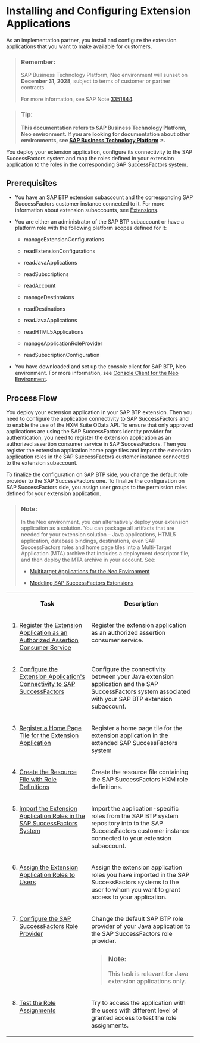 <!-- loiofd92f749a9374f9190d716171f9bfd42 -->

# Installing and Configuring Extension Applications

As an implementation partner, you install and configure the extension applications that you want to make available for customers.

> ### Remember:  
> SAP Business Technology Platform, Neo environment will sunset on **December 31, 2028**, subject to terms of customer or partner contracts.
> 
> For more information, see SAP Note [3351844](https://launchpad.support.sap.com/#/notes/3351844).

> ### Tip:  
> **This documentation refers to SAP Business Technology Platform, Neo environment. If you are looking for documentation about other environments, see [SAP Business Technology Platform](https://help.sap.com/viewer/65de2977205c403bbc107264b8eccf4b/Cloud/en-US/6a2c1ab5a31b4ed9a2ce17a5329e1dd8.html "SAP Business Technology Platform (SAP BTP) is an integrated offering comprised of four technology portfolios: database and data management, application development and integration, analytics, and intelligent technologies. The platform offers users the ability to turn data into business value, compose end-to-end business processes, and build and extend SAP applications quickly.") :arrow_upper_right:.**

You deploy your extension application, configure its connectivity to the SAP SuccessFactors system and map the roles defined in your extension application to the roles in the corresponding SAP SuccessFactors system.



## Prerequisites

-   You have an SAP BTP extension subaccount and the corresponding SAP SuccessFactors customer instance connected to it. For more information about extension subaccounts, see [Extensions](https://help.sap.com/viewer/65de2977205c403bbc107264b8eccf4b/Cloud/en-US/08b1effc53634890a525f945017e2edc.html).
-   You are either an administrator of the SAP BTP subaccount or have а platform role with the following platform scopes defined for it:
    -   manageExtensionConfigurations

    -   readExtensionConfigurations

    -   readJavaApplications

    -   readSubscriptions

    -   readAccount

    -   manageDestintaions

    -   readDestinations

    -   readJavaApplications

    -   readHTML5Applications

    -   manageApplicationRoleProvider

    -   readSubscriptionConfiguration


-   You have downloaded and set up the console client for SAP BTP, Neo environment. For more information, see [Console Client for the Neo Environment](../50-administration-and-ops-neo/console-client-for-the-neo-environment-7613230.md).




## Process Flow

You deploy your extension application in your SAP BTP extension. Then you need to configure the application connectivity to SAP SuccessFactors and to enable the use of the HXM Suite OData API. To ensure that only approved applications are using the SAP SuccessFactors identity provider for authentication, you need to register the extension application as an authorized assertion consumer service in SAP SuccessFactors. Then you register the extension application home page tiles and import the extension application roles in the SAP SuccessFactors customer instance connected to the extension subaccount.

To finalize the configuration on SAP BTP side, you change the default role provider to the SAP SuccessFactors one. To finalize the configuration on SAP SuccessFactors side, you assign user groups to the permission roles defined for your extension application.

> ### Note:  
> In the Neo environment, you can alternatively deploy your extension application as a solution. You can package all artifacts that are needed for your extension solution – Java applications, HTML5 application, database bindings, destinations, even SAP SuccessFactors roles and home page tiles into a Multi-Target Application \(MTA\) archive that includes a deployment descriptor file, and then deploy the MTA archive in your account. See:
> 
> -   [Multitarget Applications for the Neo Environment](https://help.sap.com/viewer/65de2977205c403bbc107264b8eccf4b/Cloud/en-US/e1bb7eb746d34237b8b47035adff5022.html)
> 
> -   [Modeling SAP SuccessFactors Extensions](https://help.sap.com/viewer/65de2977205c403bbc107264b8eccf4b/Cloud/en-US/ec3579359e86435cb343a7874e01acd8.html)


<table>
<tr>
<th valign="top">

Task



</th>
<th valign="top">

Description



</th>
</tr>
<tr>
<td valign="top">

1. [Register the Extension Application as an Authorized Assertion Consumer Service](register-the-extension-application-as-an-authorized-assertion-consumer-service-47c4bff.md)



</td>
<td valign="top">

Register the extension application as an authorized assertion consumer service.



</td>
</tr>
<tr>
<td valign="top">

2. [Configure the Extension Application's Connectivity to SAP SuccessFactors](configure-the-extension-application-s-connectivity-to-sap-successfactors-ebb281b.md)



</td>
<td valign="top">

Configure the connectivity between your Java extension application and the SAP SuccessFactors system associated with your SAP BTP extension subaccount.



</td>
</tr>
<tr>
<td valign="top">

3. [Register a Home Page Tile for the Extension Application](register-a-home-page-tile-for-the-extension-application-6648ccf.md)



</td>
<td valign="top">

Register a home page tile for the extension application in the extended SAP SuccessFactors system



</td>
</tr>
<tr>
<td valign="top">

4. [Create the Resource File with Role Definitions](create-the-resource-file-with-role-definitions-93d5ce5.md)



</td>
<td valign="top">

Create the resource file containing the SAP SuccessFactors HXM role definitions.



</td>
</tr>
<tr>
<td valign="top">

5. [Import the Extension Application Roles in the SAP SuccessFactors System](import-the-extension-application-roles-in-the-sap-successfactors-system-f0ed89f.md)



</td>
<td valign="top">

Import the application-specific roles from the SAP BTP system repository into to the SAP SuccessFactors customer instance connected to your extension subaccount.



</td>
</tr>
<tr>
<td valign="top">

6. [Assign the Extension Application Roles to Users](assign-the-extension-application-roles-to-users-d838fff.md)



</td>
<td valign="top">

Assign the extension application roles you have imported in the SAP SuccessFactors systems to the user to whom you want to grant access to your application.



</td>
</tr>
<tr>
<td valign="top">

7. [Configure the SAP SuccessFactors Role Provider](configure-the-sap-successfactors-role-provider-22bda07.md)



</td>
<td valign="top">

Change the default SAP BTP role provider of your Java application to the SAP SuccessFactors role provider.

> ### Note:  
> This task is relevant for Java extension applications only.



</td>
</tr>
<tr>
<td valign="top">

8. [Test the Role Assignments](test-the-role-assignments-00f238b.md)



</td>
<td valign="top">

Try to access the application with the users with different level of granted access to test the role assignments.



</td>
</tr>
</table>

